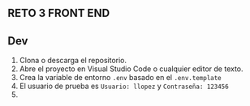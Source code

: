 ## RETO 3 FRONT END

## Dev
1. Clona o descarga el repositorio.
2. Abre el proyecto en Visual Studio Code o cualquier editor de texto.
3. Crea la variable de entorno `.env` basado en el `.env.template`
4. El usuario de prueba es `Usuario: llopez` y `Contraseña: 123456`
5. 